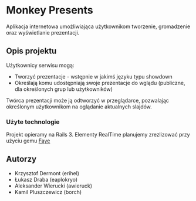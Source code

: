Monkey Presents
============

Aplikacja internetowa umożliwiająca użytkownikom tworzenie, gromadzenie oraz wyświetlanie prezentacji.

Opis projektu
-----

Użytkownicy serwisu mogą:

* Tworzyć prezentacje - wstępnie w jakimś języku typu showdown 
* Określają komu udostępniają swoje prezentacje do wglądu (publiczne, dla określonych grup lub użytkowników)

Twórca prezentacji może ją odtworzyć w przeglądarce, pozwalając określonym użytkownikom na oglądanie aktualnych slajdów.

### Użyte technologie

Projekt opieramy na Rails 3. Elementy RealTime planujemy zrezlizować przy użyciu gemu [Faye](http://faye.jcoglan.com/)

## Autorzy

* Krzysztof Dermont (erihel)
* Łukasz Draba (eaplokryo)
* Aleksander Wierucki (awieruck)
* Kamil Pluszczewicz (borch)
